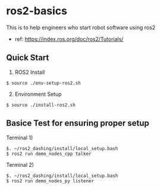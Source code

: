 # ros2-basics
This is to help engineers who start robot software using ros2
- ref: https://index.ros.org/doc/ros2/Tutorials/


## Quick Start

1) ROS2 Install 
```
$ source ./env-setup-ros2.sh
```
2) Environment Setup 
```
$ source ./install-ros2.sh
```

## Basice Test for ensuring proper setup

Terminal 1)
```
$. ~/ros2_dashing/install/local_setup.bash
$ ros2 run demo_nodes_cpp talker
```
Terminal 2)
```
$. ~/ros2_dashing/install/local_setup.bash
$ ros2 run demo_nodes_py listener
```

